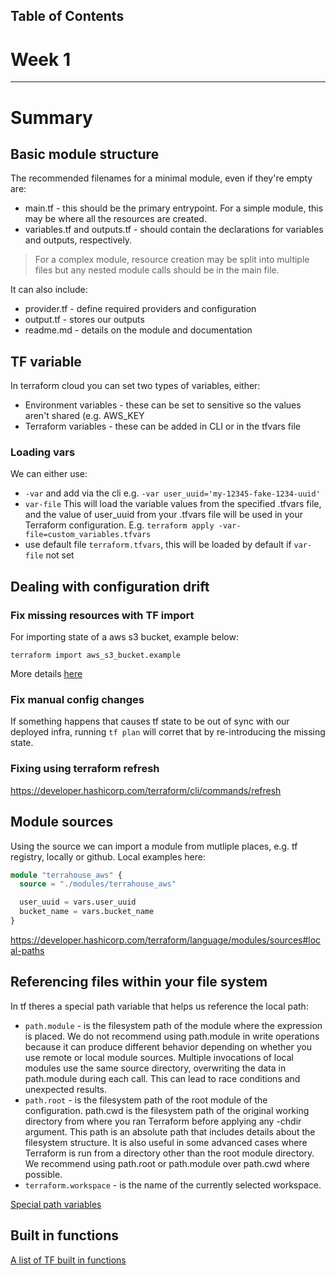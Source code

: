 <!-- Table of Contents -->
## Table of Contents


<!-- Terraform Beginner Bootcamp 2023 -->

# Week 1

---

# Summary

## Basic module structure 

The recommended filenames for a minimal module, even if they're empty are:

- main.tf - this should be the primary entrypoint. For a simple module, this may be where all the resources are created. 
- variables.tf and outputs.tf - should contain the declarations for variables and outputs, respectively.

> For a complex module, resource creation may be split into multiple files but any nested module calls should be in the main file.

It can also include: 

- provider.tf - define required providers and configuration
- output.tf - stores our outputs
- readme.md - details on the module and documentation

## TF variable

In terraform cloud you can set two types of variables, either:
- Environment variables - these can be set to sensitive so the values aren't shared (e.g. AWS_KEY
- Terraform variables - these can be added in CLI or in the tfvars file

### Loading vars

We can either use:

- `-var` and add via the cli e.g. `-var user_uuid='my-12345-fake-1234-uuid'` 
- `var-file` This will load the variable values from the specified .tfvars file, and the value of user_uuid from your .tfvars file will be used in your Terraform configuration. E.g. `terraform apply -var-file=custom_variables.tfvars`
- use default file `terraform.tfvars`, this will be loaded by default if `var-file` not set

## Dealing with configuration drift

### Fix missing resources with TF import 

For importing state of a aws s3 bucket, example below: 
```
terraform import aws_s3_bucket.example
```

More details [here](https://developer.hashicorp.com/terraform/cli/import)

### Fix manual config changes

If something happens that causes tf state to be out of sync with our deployed infra, running `tf plan` will corret that by re-introducing the missing state.

### Fixing using terraform refresh

https://developer.hashicorp.com/terraform/cli/commands/refresh


## Module sources 

Using the source we can import a module from mutliple places, e.g. tf registry, locally or github. Local examples here:

```tf
module "terrahouse_aws" {
  source = "./modules/terrahouse_aws"

  user_uuid = vars.user_uuid
  bucket_name = vars.bucket_name
}
```

https://developer.hashicorp.com/terraform/language/modules/sources#local-paths


## Referencing files within your file system

In tf theres a special path variable that helps us reference the local path:

- `path.module` - is the filesystem path of the module where the expression is placed. We do not recommend using path.module in write operations because it can produce different behavior depending on whether you use remote or local module sources. Multiple invocations of local modules use the same source directory, overwriting the data in path.module during each call. This can lead to race conditions and unexpected results.
- `path.root` - is the filesystem path of the root module of the configuration.
path.cwd is the filesystem path of the original working directory from where you ran Terraform before applying any -chdir argument. This path is an absolute path that includes details about the filesystem structure. It is also useful in some advanced cases where Terraform is run from a directory other than the root module directory. We recommend using path.root or path.module over path.cwd where possible.
- `terraform.workspace` - is the name of the currently selected workspace.

[Special path variables](https://registry.terraform.io/providers/hashicorp/aws/latest/docs/resources/s3_bucket_website_configuration)

## Built in functions 

[A list of TF built in functions](https://developer.hashicorp.com/terraform/language/functions)
